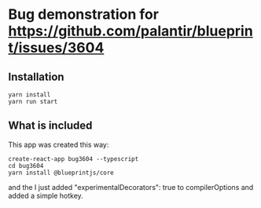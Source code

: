 
# Bug demonstration for https://github.com/palantir/blueprint/issues/3604

## Installation

    yarn install
    yarn run start

## What is included

This app was created this way:

    create-react-app bug3604 --typescript
    cd bug3604
    yarn install @blueprintjs/core

and the I just added "experimentalDecorators": true to compilerOptions and added a simple hotkey.
